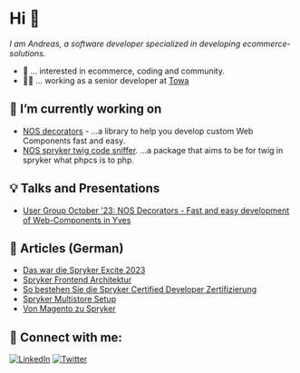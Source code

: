 # Hi 👋
_I am Andreas, a software developer specialized in developing ecommerce-solutions._

- 👀 ... interested in ecommerce, coding and community.
- 👨‍💻 ... working as a senior developer at [Towa](https://www.towa-digital.com/)

## 🔭 I’m currently working on
- [NOS decorators](https://github.com/project-nos/decorators) - ...a library to help you develop custom Web Components fast and easy.
- [NOS spryker twig code sniffer](https://github.com/project-nos/spryker-twig-code-sniffer). ...a package that aims to be for twig in spryker what phpcs is to php.

## 💡 Talks and Presentations

- [User Group October '23: NOS Decorators - Fast and easy development of Web-Components in Yves](https://www.youtube.com/watch?v=xlj8PyusT00)

## 📖 Articles (German)

- [Das war die Spryker Excite 2023](https://www.towa-digital.com/blog-post/spryker-excite-2023/)
- [Spryker Frontend Architektur](https://www.towa-digital.com/blog-post/spryker-frontend-architektur-headless-vs-monolith/)
- [So bestehen Sie die Spryker Certified Developer Zertifizierung](https://www.towa-digital.com/blog-post/so-besteht-man-die-spryker-certified-developer-foundations-zertifizierung/)
- [Spryker Multistore Setup](https://www.towa-digital.com/blog-post/spryker-multistore-setup/)
- [Von Magento zu Spryker](https://www.towa-digital.com/blog-post/von-magento-zu-spryker/)


## 🤝 Connect with me:

[![LinkedIn](https://img.shields.io/badge/LinkedIn-0077B5?style=for-the-badge&logo=linkedin&logoColor=white)](https://at.linkedin.com/in/andreas-penz-4549811a2)
[![Twitter](https://img.shields.io/badge/Twitter-1DA1F2?style=for-the-badge&logo=twitter&logoColor=white)](https://twitter.com/@andraspenz)
